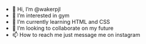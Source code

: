 - 👋 Hi, I’m @wakerpjl
- 👀 I’m interested in gym
- 🌱 I’m currently learning HTML and CSS
- 💞️ I’m looking to collaborate on my future
- 📫 How to reach me just message me on instagram

<!---
wakerpjl/wakerpjl is a ✨ special ✨ repository because its `README.md` (this file) appears on your GitHub profile.
You can click the Preview link to take a look at your changes.
--->

